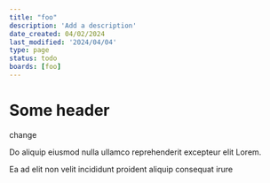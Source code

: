 ```yaml
---
title: "foo"
description: 'Add a description'
date_created: 04/02/2024
last_modified: '2024/04/04'
type: page
status: todo
boards: [foo]
---
```


# Some header

change

Do aliquip eiusmod nulla ullamco reprehenderit excepteur elit Lorem.


Ea ad elit non velit incididunt proident aliquip consequat irure 